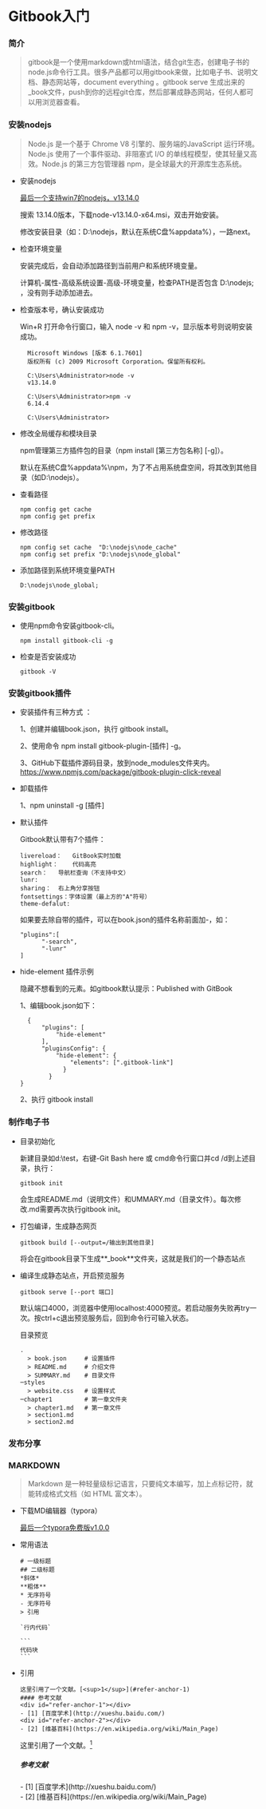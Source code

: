# Gitbook入门



### 简介

> gitbook是一个使用markdown或html语法，结合git生态，创建电子书的node.js命令行工具。很多产品都可以用gitbook来做，比如电子书、说明文档、静态网站等，document everything 。gitbook serve 生成出来的_book文件，push到你的远程git仓库，然后部署成静态网站，任何人都可以用浏览器查看。

### 安装nodejs

> Node.js 是一个基于 Chrome V8 引擎的、服务端的JavaScript 运行环境。Node.js 使用了一个事件驱动、非阻塞式 I/O 的单线程模型，使其轻量又高效。Node.js 的第三方包管理器 npm，是全球最大的开源库生态系统。	 

* 安装nodejs

  [最后一个支持win7的nodejs，v13.14.0](https://nodejs.org/en/download/releases/)

  搜索 13.14.0版本，下载node-v13.14.0-x64.msi，双击开始安装。

  修改安装目录（如：D:\nodejs，默认在系统C盘%appdata%），一路next。

* 检查环境变量

  安装完成后，会自动添加路径到当前用户和系统环境变量。

  计算机-属性-高级系统设置-高级-环境变量，检查PATH是否包含 D:\nodejs; ，没有则手动添加进去。

* 检查版本号，确认安装成功

  Win+R 打开命令行窗口，输入 node -v 和 npm -v，显示版本号则说明安装成功。

  ```
    Microsoft Windows [版本 6.1.7601]
    版权所有 (c) 2009 Microsoft Corporation。保留所有权利。
  
    C:\Users\Administrator>node -v
    v13.14.0
  
    C:\Users\Administrator>npm -v
    6.14.4
  
    C:\Users\Administrator>
  ```

* 修改全局缓存和模块目录

  npm管理第三方插件包的目录（npm install [第三方包名称] [-g]）。

  默认在系统C盘%appdata%\npm，为了不占用系统盘空间，将其改到其他目录（如D:\nodejs）。

- 查看路径
  ```
  npm config get cache
  npm config get prefix
  ```
  
- 修改路径
  ```
  npm config set cache  "D:\nodejs\node_cache"
  npm config set prefix "D:\nodejs\node_global"
  ```
  
- 添加路径到系统环境变量PATH
  ```
  D:\nodejs\node_global;
  ```

### 安装gitbook
* 使用npm命令安装gitbook-cli。	
	```
  npm install gitbook-cli -g
	```

* 检查是否安装成功
	```
	gitbook -V
	```

### 安装gitbook插件

* 安装插件有三种方式 ：

  1、创建并编辑book.json，执行 gitbook install。

  2、使用命令 npm install gitbook-plugin-[插件] -g。

  3、GitHub下载插件源码目录，放到node_modules文件夹内。				
  	https://www.npmjs.com/package/gitbook-plugin-click-reveal

* 卸载插件
  
  1、npm uninstall -g [插件]
  
* 默认插件
  
  Gitbook默认带有7个插件：
  
  ```
  livereload：	GitBook实时加载
  highlight： 	代码高亮
  search： 	导航栏查询（不支持中文）
  lunr:		
  sharing：	右上角分享按钮
  fontsettings：字体设置（最上方的"A"符号）
  theme-defalut:
  ```
  
  如果要去除自带的插件，可以在book.json的插件名称前面加-，如：
  
  ```
  "plugins":[
    	"-search",
    	"-lunr"
  ]
  ```
  
* hide-element 插件示例

  隐藏不想看到的元素。如gitbook默认提示：Published with GitBook

  1、编辑book.json如下：

  ```
    {
        "plugins": [
            "hide-element"
        ],
        "pluginsConfig": {
            "hide-element": {
                "elements": [".gitbook-link"]
              }
          }
  }
  ```

  2、执行 gitbook install

### 制作电子书

* 目录初始化

  新建目录如d:\test，右键-Git Bash here 或 cmd命令行窗口并cd /d到上述目录，执行：

  ```
  gitbook init
  ```
  会生成README.md（说明文件）和UMMARY.md（目录文件）。每次修改.md需要再次执行gitbook init。
  
* 打包编译，生成静态网页
  ```
  gitbook build [--output=/输出到其他目录]
  ```
  将会在gitbook目录下生成**_book**文件夹，这就是我们的一个静态站点

* 编译生成静态站点，开启预览服务 
  ```
  gitbook serve [--port 端口]
  ```

  默认端口4000，浏览器中使用localhost:4000预览。若启动服务失败再try一次。按ctrl+c退出预览服务后，回到命令行可输入状态。
  
  目录预览
  ```
  .
  	> book.json		# 设置插件
  	> README.md		# 介绍文件
  	> SUMMARY.md 	# 目录文件
  ─styles
  	> website.css	# 设置样式
  ─chapter1			# 第一章文件夹
  	> chapter1.md	# 第一章文件
  	> section1.md
  	> section2.md
  ```
### 发布分享

### MARKDOWN
> Markdown 是一种轻量级标记语言，只要纯文本编写，加上点标记符，就能转成格式文档（如 HTML 富文本）。

* 下载MD编辑器（typora）
	
	[最后一个typora免费版v1.0.0](https://dqunying2.jb51.net/201904/tools/Typora64_jb51.rar)
	
* 常用语法
	
	```
	# 一级标题
	## 二级标题
	*斜体*
	**粗体**
	* 无序符号
	- 无序符号
	> 引用
	```
	
	```
	`行内代码`
	```
	
	````
	```
	代码块
	```
	````
	
* 引用
	
	```
	这里引用了一个文献。[<sup>1</sup>](#refer-anchor-1)
	#### 参考文献
	<div id="refer-anchor-1"></div>
	- [1] [百度学术](http://xueshu.baidu.com/)
	<div id="refer-anchor-2"></div>
	- [2] [维基百科](https://en.wikipedia.org/wiki/Main_Page)
	```
	
	这里引用了一个文献。[<sup>1</sup>](#refer-anchor-1)
	##### 参考文献
	<div id="refer-anchor-1"></div>
	- [1] [百度学术](http://xueshu.baidu.com/)
	<div id="refer-anchor-2"></div>
	- [2] [维基百科](https://en.wikipedia.org/wiki/Main_Page)
